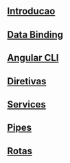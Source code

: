 
## [Introducao](_00-introducao/_00-index.md)
## [Data Binding](_01-data-binding/_00-index.md)
## [Angular CLI](_02-angular-cli/_00-index.md)
## [Diretivas](_03-diretivas/_00-index.md)
## [Services](_04-services/_00-index.md)
## [Pipes](_05-pipes/_00-index.md)
## [Rotas](_06-rotas/_00-index.md)
